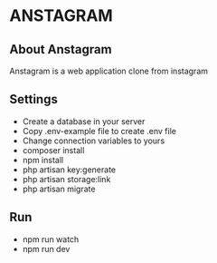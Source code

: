 # ANSTAGRAM

## About Anstagram

Anstagram is a web application clone from instagram

## Settings

- Create a database in your server
- Copy .env-example file to create .env file
- Change connection variables to yours
- composer install
- npm install
- php artisan key:generate
- php artisan storage:link
- php artisan migrate

## Run 

- npm run watch
- npm run dev
